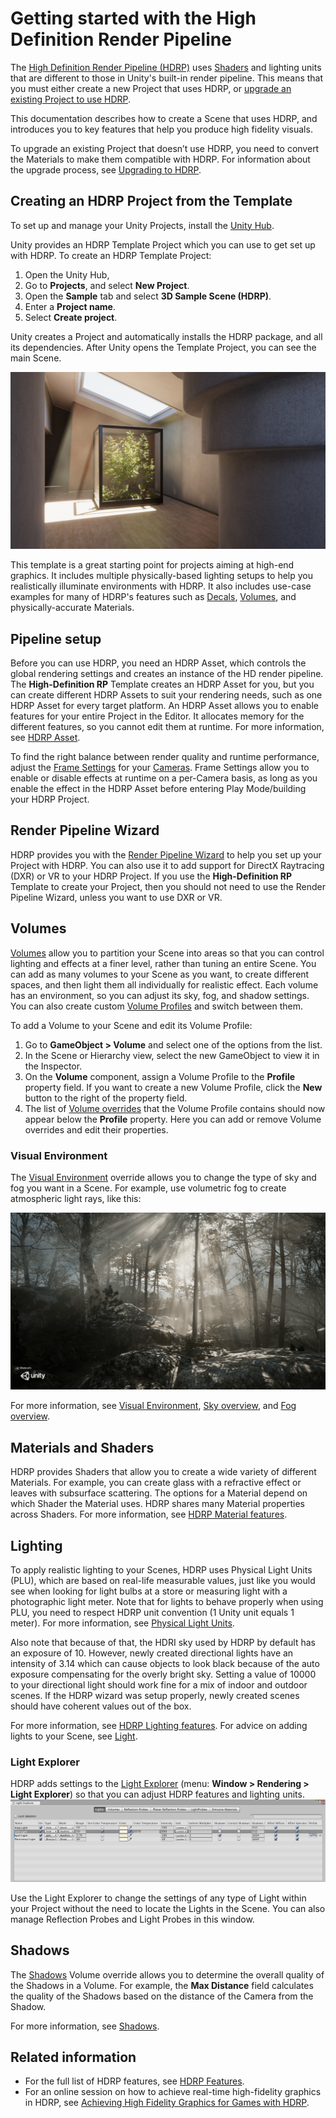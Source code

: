 # Getting started with the High Definition Render Pipeline

The [High Definition Render Pipeline (HDRP)](index.md) uses [Shaders](https://docs.unity3d.com/Manual/class-Shader.html) and lighting units that are different to those in Unity's built-in render pipeline. This means that you must either create a new Project that uses HDRP, or [upgrade an existing Project to use HDRP](#UpgradingToHDRP). 

This documentation describes how to create a Scene that uses HDRP, and introduces you to key features that help you produce high fidelity visuals.

<a name="UpgradingToHDRP"></a>

To upgrade an existing Project that doesn’t use HDRP, you need to convert the Materials to make them compatible with HDRP. For information about the upgrade process, see [Upgrading to HDRP](Upgrading-To-HDRP.md). 

## Creating an HDRP Project from the Template

To set up and manage your Unity Projects, install the [Unity Hub](https://docs.unity3d.com/hub/manual/index.html).

Unity provides an HDRP Template Project which you can use to get set up with HDRP. To create an HDRP Template Project:

1. Open the Unity Hub,
2. Go to **Projects**, and select **New Project**.
3. Open the **Sample** tab and select **3D Sample Scene (HDRP)**.
4. Enter a **Project name**.
5. Select **Create project**.

Unity creates a Project and automatically installs the HDRP package, and all its dependencies. After Unity opens the Template Project, you can see the main Scene.

![](Images/GettingStarted1.png)

This template is a great starting point for projects aiming at high-end graphics. It includes multiple physically-based lighting setups to help you realistically illuminate environments with HDRP. It also includes use-case examples for many of HDRP's features such as [Decals](Decal.md), [Volumes](Volumes.md), and physically-accurate Materials.

## Pipeline setup

Before you can use HDRP, you need an HDRP Asset, which controls the global rendering settings and creates an instance of the HD render pipeline. The **High-Definition RP** Template creates an HDRP Asset for you, but you can create different HDRP Assets to suit your rendering needs, such as one HDRP Asset for every target platform. An HDRP Asset allows you to enable features for your entire Project in the Editor. It allocates memory for the different features, so you cannot edit them at runtime. For more information, see [HDRP Asset](HDRP-Asset.md).

To find the right balance between render quality and runtime performance, adjust the [Frame Settings](Frame-Settings.md) for your [Cameras](HDRP-Camera.md). Frame Settings allow you to enable or disable effects at runtime on a per-Camera basis, as long as you enable the effect in the HDRP Asset before entering Play Mode/building your HDRP Project.

## Render Pipeline Wizard

HDRP provides you with the [Render Pipeline Wizard](Render-Pipeline-Wizard.md) to help you set up your Project with HDRP. You can also use it to add support for DirectX Raytracing (DXR) or VR to your HDRP Project. If you use the **High-Definition RP** Template to create your Project, then you should not need to use the Render Pipeline Wizard, unless you want to use DXR or VR.

## Volumes

[Volumes](Volumes.md) allow you to partition your Scene into areas so that you can control lighting and effects at a finer level, rather than tuning an entire Scene. You can add as many volumes to your Scene as you want, to create different spaces, and then light them all individually for realistic effect. Each volume has an environment, so you can adjust its sky, fog, and shadow settings. You can also create custom [Volume Profiles](Volume-Profile.md) and switch between them.

To add a Volume to your Scene and edit its Volume Profile:

1. Go to **GameObject > Volume** and select one of the options from the list.
2. In the Scene or Hierarchy view, select the new GameObject to view it in the Inspector.
3. On the **Volume** component, assign a Volume Profile to the **Profile** property field. If you want to create a new Volume Profile, click the **New** button to the right of the property field.
4. The list of [Volume overrides](Volume-Components.md) that the Volume Profile contains should now appear below the **Profile** property. Here you can add or remove Volume overrides and edit their properties.

### Visual Environment

The [Visual Environment](Override-Visual-Environment.md) override allows you to change the type of sky and fog you want in a Scene. For example, use volumetric fog to create atmospheric light rays, like this:

![](Images/GettingStarted3.png)

For more information, see [Visual Environment](Override-Visual-Environment.md), [Sky overview](HDRP-Features.md#sky), and [Fog overview](HDRP-Features.md#fog).

## Materials and Shaders

HDRP provides Shaders that allow you to create a wide variety of different Materials. For example, you can create glass with a refractive effect or leaves with subsurface scattering. The options for a Material depend on which Shader the Material uses. HDRP shares many Material properties across Shaders. For more information, see [HDRP Material features](HDRP-Features.md#Material).

## Lighting

To apply realistic lighting to your Scenes, HDRP uses Physical Light Units (PLU), which are based on real-life measurable values, just like you would see when looking for light bulbs at a store or measuring light with a photographic light meter. Note that for lights to behave properly when using PLU, you need to respect HDRP unit convention (1 Unity unit equals 1 meter). For more information, see [Physical Light Units](Physical-Light-Units.md).

Also note that because of that, the HDRI sky used by HDRP by default has an exposure of 10. However, newly created directional lights have an intensity of 3.14 which can cause objects to look black because of the auto exposure compensating for the overly bright sky. Setting a value of 10000 to your directional light should work fine for a mix of indoor and outdoor scenes. If the HDRP wizard was setup properly, newly created scenes should have coherent values out of the box.

For more information, see [HDRP Lighting features](HDRP-Features.md#Lighting). For advice on adding lights to your Scene, see [Light](Light-Component.md).

### Light Explorer

HDRP adds settings to the [Light Explorer](https://docs.unity3d.com/Manual/LightingExplorer.html) (menu: **Window > Rendering > Light Explorer**) so that you can adjust HDRP features and lighting units. ![](Images/GettingStarted4.png)

Use the Light Explorer to change the settings of any type of Light within your Project without the need to locate the Lights in the Scene. You can also manage Reflection Probes and Light Probes in this window.

## Shadows

The [Shadows](Override-Shadows.md) Volume override allows you to determine the overall quality of the Shadows in a Volume. For example, the **Max Distance** field calculates the quality of the Shadows based on the distance of the Camera from the Shadow.

For more information, see [Shadows](Override-Shadows.md).

## Related information

- For the full list of HDRP features, see [HDRP Features](HDRP-Features.md).
- For an online session on how to achieve real-time high-fidelity graphics in HDRP, see [Achieving High Fidelity Graphics for Games with HDRP](https://resources.unity.com/unitenow/onlinesessions/achieving-high-fidelity-graphics-for-games-with-hdrp).
